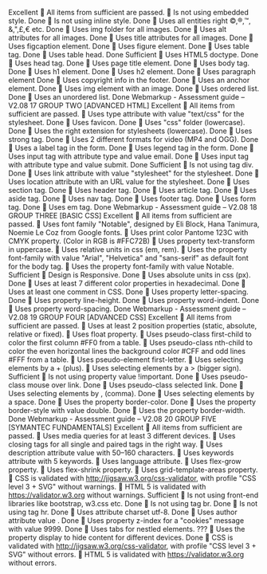 Excellent
 All items from sufficient are passed.
 Is not using embedded style. Done
 Is not using inline style. Done
 Uses all entities right ©,®,™, &,",£,€ etc. Done
 Uses img folder for all images. Done
 Uses alt attributes for all images. Done
 Uses title attributes for all images. Done
 Uses figcaption element. Done
 Uses figure element. Done
 Uses table tag. Done
 Uses table head. Done
Sufficient
 Uses HTML5 doctype. Done
 Uses head tag. Done
 Uses page title element. Done
 Uses body tag. Done
 Uses h1 element. Done
 Uses h2 element. Done
 Uses paragraph element Done
 Uses copyright info in the footer. Done
 Uses an anchor element. Done
 Uses img element with an image. Done
 Uses ordered list. Done
 Uses an unordered list. Done
Webmarkup - Assessment guide – V2.08
17
GROUP TWO [ADVANCED HTML]
Excellent
 All items from sufficient are passed.
 Uses type attribute with value "text/css" for the stylesheet. Done
 Uses favicon. Done
 Uses "css" folder (lowercase). Done
 Uses the right extension for stylesheets (lowercase). Done
 Uses strong tag. Done
 Uses 2 different formats for video (MP4 and OGG). Done
 Uses a label tag in the form. Done
 Uses legend tag in the form. Done
 Uses input tag with attribute type and value email. Done
 Uses input tag with attribute type and value submit. Done
 Sufficient
 Is not using tag div. Done
 Uses link attribute with value "stylesheet" for the stylesheet. Done
 Uses location attribute with an URL value for the stylesheet. Done
 Uses section tag. Done
 Uses header tag. Done
 Uses article tag. Done
 Uses aside tag. Done
 Uses nav tag. Done
 Uses footer tag. Done
 Uses form tag. Done
 Uses em tag. Done
Webmarkup - Assessment guide – V2.08
18
GROUP THREE [BASIC CSS]
Excellent
 All items from sufficient are passed.
 Uses font family "Notable", designed by Eli Block, Hana Tanimura, Noemie Le Coz
from Google fonts.
 Uses print color Pantome 123C with CMYK property. (Color in RGB is #FFC72B)
 Uses property text-transform in uppercase.
 Uses relative units in css (em, rem).
 Uses the property font-family with value "Arial", "Helvetica" and "sans-serif" as
default font for the body tag.
 Uses the property font-family with value Notable.
Sufficient
 Design is Responsive. Done
 Uses absolute units in css (px). Done
 Uses at least 7 different color properties in hexadecimal. Done
 Uses at least one comment in CSS. Done
 Uses property letter-spacing. Done
 Uses property line-height. Done
 Uses property word-indent. Done
 Uses property word-spacing. Done
Webmarkup - Assessment guide – V2.08
19
GROUP FOUR [ADVANCED CSS]
Excellent
 All items from sufficient are passed.
 Uses at least 2 position properties (static, absolute, relative or fixed).
 Uses float property.
 Uses pseudo-class first-child to color the first column #FF0 from a table.
 Uses pseudo-class nth-child to color the even horizontal lines the background
color #CFF and odd lines #FFF from a table.
 Uses pseudo-element first-letter.
 Uses selecting elements by a + (plus).
 Uses selecting elements by a > (bigger sign).
Sufficient
 Is not using property value !important. Done
 Uses pseudo-class mouse over link. Done
 Uses pseudo-class selected link. Done
 Uses selecting elements by , (comma). Done
 Uses selecting elements by a space. Done
 Uses the property border-color. Done
 Uses the property border-style with value double. Done
 Uses the property border-width. Done
Webmarkup - Assessment guide – V2.08
20
GROUP FIVE [SYMANTEC FUNDAMENTALS]
Excellent
 All items from sufficient are passed.
 Uses media queries for at least 3 different devices.
 Uses closing tags for all single and paired tags in the right way.
 Uses description attribute value with 50–160 characters.
 Uses keywords attribute with 5 keywords.
 Uses language attribute.
 Uses flex-grow property.
 Uses flex-shrink property.
 Uses grid-template-areas property.
 CSS is validated with http://jigsaw.w3.org/css-validator, with profile "CSS level 3 +
SVG" without warnings.
 HTML 5 is validated with https://validator.w3.org without warnings.
Sufficient
 Is not using front-end libraries like bootstrap, w3.css etc. Done
 Is not using tag br. Done
 Is not using tag hr. Done
 Uses attribute charset utf-8. Done
 Uses author attribute value . Done
 Uses property z-index for a "cookies" message with value 9999. Done
 Uses tabs for nestled elements. ???
 Uses the property display to hide content for different devices. Done
 CSS is validated with http://jigsaw.w3.org/css-validator, with profile "CSS level 3 +
SVG" without errors.
 HTML 5 is validated with https://validator.w3.org without errors.

